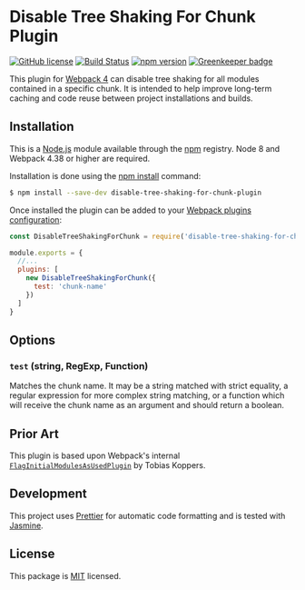 # Disable Tree Shaking For Chunk Plugin

[![GitHub license](https://img.shields.io/badge/license-MIT-blue.svg)](https://github.com/i-like-robots/disable-tree-shaking-for-chunk-plugin/blob/master/LICENSE) [![Build Status](https://travis-ci.org/i-like-robots/disable-tree-shaking-for-chunk-plugin.svg?branch=master)](https://travis-ci.org/i-like-robots/disable-tree-shaking-for-chunk-plugin) [![npm version](https://img.shields.io/npm/v/disable-tree-shaking-for-chunk-plugin.svg?style=flat)](https://www.npmjs.com/package/disable-tree-shaking-for-chunk-plugin) [![Greenkeeper badge](https://badges.greenkeeper.io/i-like-robots/disable-tree-shaking-for-chunk-plugin.svg)](https://greenkeeper.io/)

This plugin for [Webpack 4] can disable tree shaking for all modules contained in a specific chunk. It is intended to help improve long-term caching and code reuse between project installations and builds.

[Webpack 4]: https://webpack.js.org/


## Installation

This is a [Node.js] module available through the [npm] registry. Node 8 and Webpack 4.38 or higher are required.

Installation is done using the [npm install] command:

```sh
$ npm install --save-dev disable-tree-shaking-for-chunk-plugin
```

Once installed the plugin can be added to your [Webpack plugins configuration][plugins]:

```js
const DisableTreeShakingForChunk = require('disable-tree-shaking-for-chunk-plugin')

module.exports = {
  //...
  plugins: [
    new DisableTreeShakingForChunk({
      test: 'chunk-name'
    })
  ]
}
```

[Node.js]: https://nodejs.org/
[npm]: http://npmjs.com/
[npm install]: https://docs.npmjs.com/getting-started/installing-npm-packages-locally
[plugins]: https://webpack.js.org/configuration/plugins/
[optimization]: https://webpack.js.org/configuration/optimization/#optimizationmoduleids


## Options

### `test` (string, RegExp, Function)

Matches the chunk name. It may be a string matched with strict equality, a regular expression for more complex string matching, or a function which will receive the chunk name as an argument and should return a boolean.


## Prior Art

This plugin is based upon Webpack's internal [`FlagInitialModulesAsUsedPlugin`][flag-plugin] by Tobias Koppers.

[flag-plugin]: https://github.com/webpack/webpack/blob/webpack-4/lib/FlagInitialModulesAsUsedPlugin.js


## Development

This project uses [Prettier] for automatic code formatting and is tested with [Jasmine].

[Prettier]: https://prettier.io/
[Jasmine]: http://jasmine.github.io/


## License

This package is [MIT] licensed.

[MIT]: https://opensource.org/licenses/MIT
